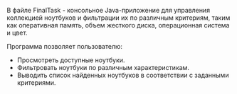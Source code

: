 В файле FinalTask - консольное Java-приложение для управления коллекцией ноутбуков и фильтрации их по различным критериям, 
таким как оперативная память, объем жесткого диска, операционная система и цвет.

Программа позволяет пользователю:
- Просмотреть доступные ноутбуки.
- Фильтровать ноутбуки по различным характеристикам.
- Выводить список найденных ноутбуков в соответствии с заданными критериями.
